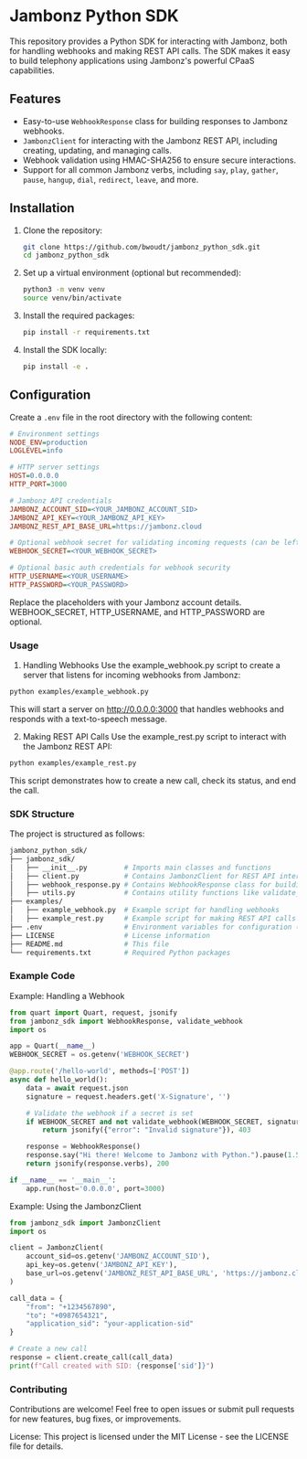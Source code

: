# Jambonz Python SDK

This repository provides a Python SDK for interacting with Jambonz, both for handling webhooks and making REST API calls. The SDK makes it easy to build telephony applications using Jambonz's powerful CPaaS capabilities.

## Features

- Easy-to-use `WebhookResponse` class for building responses to Jambonz webhooks.
- `JambonzClient` for interacting with the Jambonz REST API, including creating, updating, and managing calls.
- Webhook validation using HMAC-SHA256 to ensure secure interactions.
- Support for all common Jambonz verbs, including `say`, `play`, `gather`, `pause`, `hangup`, `dial`, `redirect`, `leave`, and more.

## Installation

1. Clone the repository:

    ```bash
    git clone https://github.com/bwoudt/jambonz_python_sdk.git
    cd jambonz_python_sdk
    ```

2. Set up a virtual environment (optional but recommended):

    ```bash
    python3 -m venv venv
    source venv/bin/activate
    ```

3. Install the required packages:

    ```bash
    pip install -r requirements.txt
    ```

4. Install the SDK locally:

    ```bash
    pip install -e .
    ```

## Configuration

Create a `.env` file in the root directory with the following content:

```ini
# Environment settings
NODE_ENV=production
LOGLEVEL=info

# HTTP server settings
HOST=0.0.0.0
HTTP_PORT=3000

# Jambonz API credentials
JAMBONZ_ACCOUNT_SID=<YOUR_JAMBONZ_ACCOUNT_SID>
JAMBONZ_API_KEY=<YOUR_JAMBONZ_API_KEY>
JAMBONZ_REST_API_BASE_URL=https://jambonz.cloud

# Optional webhook secret for validating incoming requests (can be left empty)
WEBHOOK_SECRET=<YOUR_WEBHOOK_SECRET>

# Optional basic auth credentials for webhook security
HTTP_USERNAME=<YOUR_USERNAME>
HTTP_PASSWORD=<YOUR_PASSWORD>
```

Replace the placeholders with your Jambonz account details. WEBHOOK_SECRET, HTTP_USERNAME, and HTTP_PASSWORD are optional.

### Usage
1. Handling Webhooks
Use the example_webhook.py script to create a server that listens for incoming webhooks from Jambonz:

```bash
python examples/example_webhook.py
```
This will start a server on http://0.0.0.0:3000 that handles webhooks and responds with a text-to-speech message.

2. Making REST API Calls
Use the example_rest.py script to interact with the Jambonz REST API:

```bash
python examples/example_rest.py
```
This script demonstrates how to create a new call, check its status, and end the call.

### SDK Structure
The project is structured as follows:

```bash
jambonz_python_sdk/
├── jambonz_sdk/
│   ├── __init__.py         # Imports main classes and functions
│   ├── client.py           # Contains JambonzClient for REST API interactions
│   ├── webhook_response.py # Contains WebhookResponse class for building webhook responses
│   ├── utils.py            # Contains utility functions like validate_webhook
├── examples/
│   ├── example_webhook.py  # Example script for handling webhooks
│   ├── example_rest.py     # Example script for making REST API calls
├── .env                    # Environment variables for configuration (not included in the repository)
├── LICENSE                 # License information
├── README.md               # This file
└── requirements.txt        # Required Python packages
```
### Example Code
Example: Handling a Webhook
```python
from quart import Quart, request, jsonify
from jambonz_sdk import WebhookResponse, validate_webhook
import os

app = Quart(__name__)
WEBHOOK_SECRET = os.getenv('WEBHOOK_SECRET')

@app.route('/hello-world', methods=['POST'])
async def hello_world():
    data = await request.json
    signature = request.headers.get('X-Signature', '')

    # Validate the webhook if a secret is set
    if WEBHOOK_SECRET and not validate_webhook(WEBHOOK_SECRET, signature, data):
        return jsonify({"error": "Invalid signature"}), 403

    response = WebhookResponse()
    response.say("Hi there! Welcome to Jambonz with Python.").pause(1.5).hangup()
    return jsonify(response.verbs), 200

if __name__ == '__main__':
    app.run(host='0.0.0.0', port=3000)
```
Example: Using the JambonzClient
```python
from jambonz_sdk import JambonzClient
import os

client = JambonzClient(
    account_sid=os.getenv('JAMBONZ_ACCOUNT_SID'),
    api_key=os.getenv('JAMBONZ_API_KEY'),
    base_url=os.getenv('JAMBONZ_REST_API_BASE_URL', 'https://jambonz.cloud')
)

call_data = {
    "from": "+1234567890",
    "to": "+0987654321",
    "application_sid": "your-application-sid"
}

# Create a new call
response = client.create_call(call_data)
print(f"Call created with SID: {response['sid']}")
```
### Contributing

Contributions are welcome! Feel free to open issues or submit pull requests for new features, bug fixes, or improvements.

License:
This project is licensed under the MIT License - see the LICENSE file for details.
